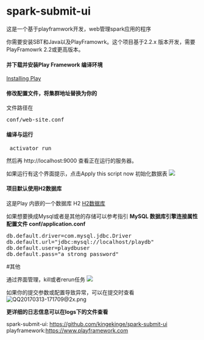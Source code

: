 # spark-submit-ui
这是一个基于playframwork开发，web管理spark应用的程序

你需要安装SBT和Java以及PlayFramowrk。这个项目基于2.2.x 版本开发，需要PlayFramowrk 2.2或更高版本。

#### 并下载并安装Play Framework 编译环境
 [Installing Play](https://www.playframework.com")


#### 修改配置文件，将集群地址替换为你的
文件路径在
<pre>conf/web-site.conf</pre>

#### 编译与运行
<pre> activator run </pre>
然后再 http://localhost:9000 查看正在运行的服务器。

如果运行有这个界面提示，点击Apply this script now 初始化数据表
 ![](http://upload-images.jianshu.io/upload_images/522641-65dbf16c874c1289.png?imageMogr2/auto-orient/strip%7CimageView2/2/w/1240)


#### 项目默认使用H2数据库
这是Play 内嵌的一个数据库 H2
[H2数据库]("http://www.h2database.com/html/main.html")

如果想要换成Mysql或者是其他的存储可以参考指引
<b>MySQL 数据库引擎连接属性
配置文件 conf/application.conf
</b>
<pre>
db.default.driver=com.mysql.jdbc.Driver
db.default.url="jdbc:mysql://localhost/playdb"
db.default.user=playdbuser
db.default.pass="a strong password" </pre>


#其他

通过界面管理，kill或者rerun任务
![](http://upload-images.jianshu.io/upload_images/522641-8bc5a35a895f944e.png?imageMogr2/auto-orient/strip%7CimageView2/2/w/1240)

如果你的提交参数或配置导致异常，可以在提交时查看
![QQ20170313-171709@2x.png](http://7xsvi4.com1.z0.glb.clouddn.com/QQ20170313-171709@2x.png)

<b>更详细的日志信息可以在logs下的文件查看</b>


spark-submit-ui: https://github.com/kingekinge/spark-submit-ui 
playframework:https://www.playframework.com


